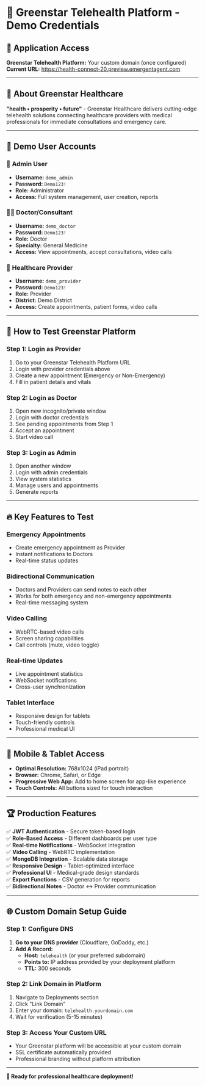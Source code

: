 # 🌟 Greenstar Telehealth Platform - Demo Credentials

## 🚀 **Application Access**
**Greenstar Telehealth Platform:** Your custom domain (once configured)
**Current URL:** https://health-connect-20.preview.emergentagent.com

---

## 🌟 **About Greenstar Healthcare**
**"health • prosperity • future"** - Greenstar Healthcare delivers cutting-edge telehealth solutions connecting healthcare providers with medical professionals for immediate consultations and emergency care.

---

## 👥 **Demo User Accounts**

### 🔧 **Admin User**
- **Username:** `demo_admin`
- **Password:** `Demo123!`
- **Role:** Administrator
- **Access:** Full system management, user creation, reports

### 👨‍⚕️ **Doctor/Consultant**  
- **Username:** `demo_doctor`
- **Password:** `Demo123!`
- **Role:** Doctor
- **Specialty:** General Medicine
- **Access:** View appointments, accept consultations, video calls

### 🏥 **Healthcare Provider**
- **Username:** `demo_provider` 
- **Password:** `Demo123!`
- **Role:** Provider
- **District:** Demo District
- **Access:** Create appointments, patient forms, video calls

---

## 🎯 **How to Test Greenstar Platform**

### **Step 1: Login as Provider**
1. Go to your Greenstar Telehealth Platform URL
2. Login with provider credentials above
3. Create a new appointment (Emergency or Non-Emergency)
4. Fill in patient details and vitals

### **Step 2: Login as Doctor** 
1. Open new incognito/private window
2. Login with doctor credentials
3. See pending appointments from Step 1
4. Accept an appointment
5. Start video call

### **Step 3: Login as Admin**
1. Open another window
2. Login with admin credentials  
3. View system statistics
4. Manage users and appointments
5. Generate reports

---

## 🔥 **Key Features to Test**

### **Emergency Appointments**
- Create emergency appointment as Provider
- Instant notifications to Doctors
- Real-time status updates

### **Bidirectional Communication**
- Doctors and Providers can send notes to each other
- Works for both emergency and non-emergency appointments
- Real-time messaging system

### **Video Calling**
- WebRTC-based video calls
- Screen sharing capabilities
- Call controls (mute, video toggle)

### **Real-time Updates**
- Live appointment statistics
- WebSocket notifications
- Cross-user synchronization

### **Tablet Interface**
- Responsive design for tablets
- Touch-friendly controls
- Professional medical UI

---

## 📱 **Mobile & Tablet Access**
- **Optimal Resolution:** 768x1024 (iPad portrait)
- **Browser:** Chrome, Safari, or Edge
- **Progressive Web App:** Add to home screen for app-like experience
- **Touch Controls:** All buttons sized for touch interaction

---

## 🏆 **Production Features**
✅ **JWT Authentication** - Secure token-based login  
✅ **Role-Based Access** - Different dashboards per user type  
✅ **Real-time Notifications** - WebSocket integration  
✅ **Video Calling** - WebRTC implementation  
✅ **MongoDB Integration** - Scalable data storage  
✅ **Responsive Design** - Tablet-optimized interface  
✅ **Professional UI** - Medical-grade design standards  
✅ **Export Functions** - CSV generation for reports  
✅ **Bidirectional Notes** - Doctor ↔ Provider communication  

---

## 🌐 **Custom Domain Setup Guide**

### **Step 1: Configure DNS**
1. **Go to your DNS provider** (Cloudflare, GoDaddy, etc.)
2. **Add A Record:**
   - **Host:** `telehealth` (or your preferred subdomain)
   - **Points to:** IP address provided by your deployment platform
   - **TTL:** 300 seconds

### **Step 2: Link Domain in Platform**
1. Navigate to Deployments section
2. Click "Link Domain"
3. Enter your domain: `telehealth.yourdomain.com`
4. Wait for verification (5-15 minutes)

### **Step 3: Access Your Custom URL**
- Your Greenstar platform will be accessible at your custom domain
- SSL certificate automatically provided
- Professional branding without platform attribution

---

**🎉 Ready for professional healthcare deployment!**